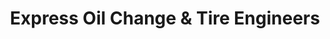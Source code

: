 ---
title: "Express Oil Change & Tire Engineers"
url: /new-braunfels/express-oil-change-und-tire-engineers/
shop: Reifen
---